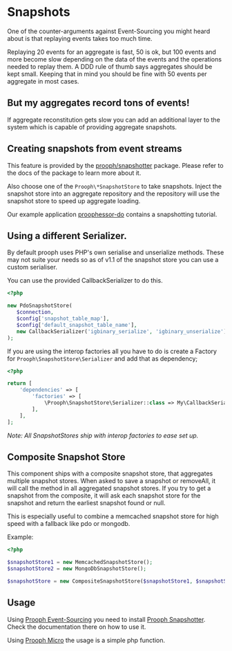 # Snapshots

One of the counter-arguments against Event-Sourcing you might heard about is that replaying events takes too much time.

Replaying 20 events for an aggregate is fast, 50 is ok, but 100 events and more become slow depending on the data of the events and the operations needed to replay them.
A DDD rule of thumb says aggregates should be kept small. Keeping that in mind you should be fine with 50 events per aggregate
in most cases.

## But my aggregates record tons of events!
If aggregate reconstitution gets slow you can add an additional layer to the system which
is capable of providing aggregate snapshots.

## Creating snapshots from event streams

This feature is provided by the [prooph/snapshotter](https://github.com/prooph/snapshotter) package.
Please refer to the docs of the package to learn more about it.

Also choose one of the `Prooph\*SnapshotStore` to take snapshots.
Inject the snapshot store into an aggregate repository and the repository will use the snapshot store to speed up
aggregate loading.

Our example application [proophessor-do](https://github.com/prooph/proophessor-do) contains a snapshotting tutorial.

## Using a different Serializer. 

By default prooph uses PHP's own serialise and unserialize methods. These may not suite your needs so as of v1.1 of the snapshot store you can use a custom serialiser. 

You can use the provided CallbackSerializer to do this.

```php
<?php

new PdoSnapshotStore(
   $connection,
   $config['snapshot_table_map'],
   $config['default_snapshot_table_name'],
   new CallbackSerializer('igbinary_serialize', 'igbinary_unserialize')
);
```

If you are using the interop factories all you have to do is create a Factory for `Prooph\SnapshotStore\Serializer` and add that as dependency;

```php
<?php

return [
	'dependencies' => [
		'factories' => [
		    \Prooph\SnapshotStore\Serializer::class => My\CallbackSerializerFactory::class,
		],
	],
];
``` 

*Note: All SnapshotStores ship with interop factories to ease set up.*

## Composite Snapshot Store

This component ships with a composite snapshot store, that aggregates multiple snapshot stores. When asked to save a
snapshot or removeAll, it will call the method in all aggregated snapshot stores. If you try to get a snapshot from the
composite, it will ask each snapshot store for the snapshot and return the earliest snapshot found or null.

This is especially useful to combine a memcached snapshot store for high speed with a fallback like pdo or mongodb.

Example:

```php
<?php

$snapshotStore1 = new MemcachedSnapshotStore();
$snapshotStore2 = new MongoDbSnapshotStore();

$snapshotStore = new CompositeSnapshotStore($snapshotStore1, $snapshotStore2);
```

## Usage

Using [Prooph Event-Sourcing](https://github.com/prooph/event-sourcing/) you need to install [Prooph Snapshotter](https://github.com/prooph/snapshotter).
Check the documentation there on how to use it.

Using [Prooph Micro](https://github.com/prooph/micro/) the usage is a simple php function.

